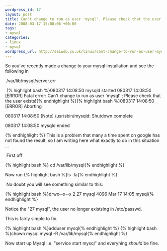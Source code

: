 ```yaml
--- 
wordpress_id: 17
layout: post
title: Can't change to run as user 'mysql'. Please check that the user exists!
date: 2008-03-17 15:08:06 +00:00
tags: 
- mysql
categories: 
- linux
- mysql
wordpress_url: http://saiweb.co.uk/linux/cant-change-to-run-as-user-mysql-please-check-that-the-user-exists
---
```

So you've recently made a change to your mysql installation and see the following in

 /var/lib/mysql/server.err

 {% highlight bash %}080317 14:08:50 mysqld started
080317 14:08:50 [ERROR] Fatal error: Can't change to run as user 'mysql' ; Please check that the user exists!{% endhighlight %}{% highlight bash %}080317 14:08:50 [ERROR] Aborting

080317 14:08:50 [Note] /usr/sbin/mysqld: Shutdown complete

080317 14:08:50 mysqld ended

{% endhighlight %} This is a problem that many a time spent on google has not found the result, so I am writing here what exactly to do in this situation ...

 First off

{% highlight bash %} cd /var/lib/mysql{% endhighlight %}

Now run {% highlight bash %}ls -la{% endhighlight %}

 No doubt you will see something similar to this:

{% highlight bash %}drwx--x--x   2 27 mysql     4096 Mar 17 14:05 mysql{% endhighlight %}

Notice the "27 mysql", the user no longer existsing in /etc/passwd.

This is fairly simple to fix.

{% highlight bash %}adduser mysql{% endhighlight %}
{% highlight bash %}chown mysql:mysql -R /var/lib/mysql{% endhighlight %}

Now start up Mysql i.e. "service start mysql" and everyhing _should_ be fine. 
